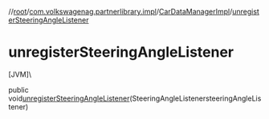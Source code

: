 //[root](../../../index.md)/[com.volkswagenag.partnerlibrary.impl](../index.md)/[CarDataManagerImpl](index.md)/[unregisterSteeringAngleListener](unregister-steering-angle-listener.md)

# unregisterSteeringAngleListener

[JVM]\

public void[unregisterSteeringAngleListener](unregister-steering-angle-listener.md)(SteeringAngleListenersteeringAngleListener)
